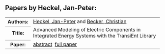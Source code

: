 <h2>Papers by Heckel, Jan-Peter:</h2>
<!-- Begin papers -->
<table>
<tr><th>Authors:</th><td>
<a href="../authors/author_095.html">Heckel, Jan-Peter</a> and 
<a href="../authors/author_016.html">Becker, Christian</a>
</td></tr>
<tr><th>Title:  </th><td>Advanced Modeling of Electric Components in Integrated Energy Systems with the TransiEnt Library</td></tr>
<tr><th>Paper:  </th><td><a href="../abstracts/Modelica2019abstractP03.pdf">abstract</a>&nbsp;&nbsp;<a href="../papers/Modelica2019paperP03.pdf">full paper</a></td></tr>
</table>
<br>
<!-- End papers -->